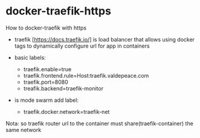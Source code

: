 # docker-traefik-https
How to docker-traefik with https

* traefik [https://docs.traefik.io/] is load balancer that allows using docker tags to dynamically configure url for app in containers

* basic labels:

    * traefik.enable=true
    * traefik.frontend.rule=Host:traefik.valdepeace.com
    * traefik.port=8080
    * treafik.backend=traefik-monitor

* is mode swarm add label:

    * traefik.docker.network=traefik-net

Nota: so traefik router url to the container must share(traefik-container) the same network